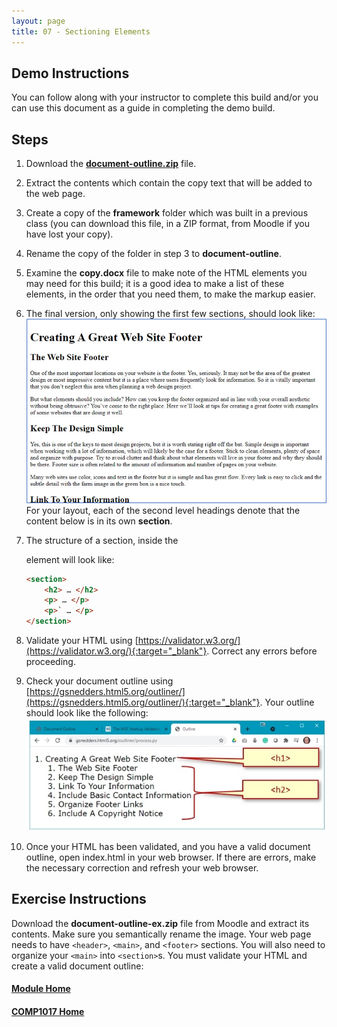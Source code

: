 ```yaml
---
layout: page
title: 07 - Sectioning Elements
---
```


## Demo Instructions
You can follow along with your instructor to complete this build and/or you can use this document as a guide in completing the demo build.

## Steps
1. Download the [**document-outline.zip**](files/document-outline.zip) file.
2. Extract the contents which contain the copy text that will be added to the web page.
3. Create a copy of the **framework** folder which was built in a previous class (you can download this file, in a ZIP format, from Moodle if you have lost your copy).
4. Rename the copy of the folder in step 3 to **document-outline**.
5. Examine the **copy.docx** file to make note of the HTML elements you may need for this build; it is a good idea to make a list of these elements, in the order that you need them, to make the markup easier.
6. The final version, only showing the first few sections, should look like:<br>
![sectioning-complete](files/sectioning-complete.jpg)<br>
For your layout, each of the second level headings denote that the content below is in its own **section**.
7. The structure of a section, inside the <main> element will look like:

    ```html
    <section>
        <h2> … </h2>
        <p> … </p>
        <p>` … </p>
    </section>
    ```

8. Validate your HTML using [https://validator.w3.org/](https://validator.w3.org/){:target="_blank"}. Correct any errors before proceeding.
9. Check your document outline using [https://gsnedders.html5.org/outliner/](https://gsnedders.html5.org/outliner/){:target="_blank"}. Your outline should look like the following:<br>
![document-outline](files/document-outline.jpg)
10. Once your HTML has been validated, and you have a valid document outline, open index.html in your web browser. If there are errors, make the necessary correction and refresh your web browser.

## Exercise Instructions
Download the **document-outline-ex.zip** file from Moodle and extract its contents. Make sure you semantically rename the image. Your web page needs to have `<header>`, `<main>`, and `<footer>` sections. You will also need to organize your `<main>` into `<section>`s. You must validate your HTML and create a valid document outline:

#### [Module Home](../)
#### [COMP1017 Home](../../)